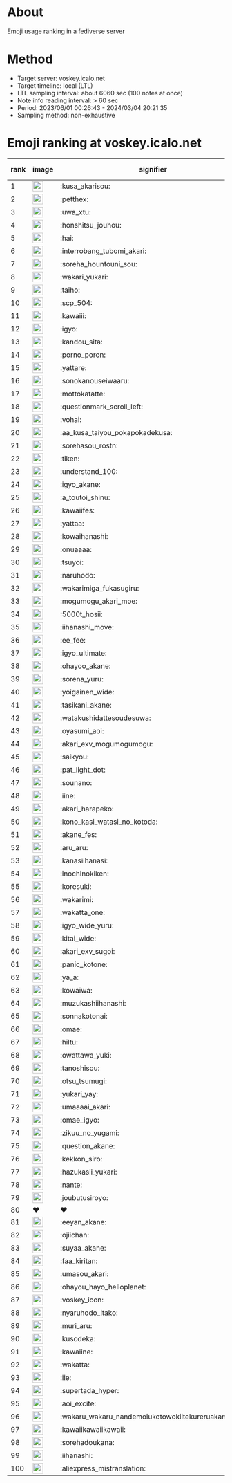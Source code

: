 # About
Emoji usage ranking in a fediverse server

# Method
- Target server: voskey.icalo.net
- Target timeline: local (LTL)
- LTL sampling interval: about 6060 sec (100 notes at once)
- Note info reading interval: > 60 sec
- Period: 2023/06/01 00:26:43 - 2024/03/04 20:21:35 
- Sampling method: non-exhaustive

# Emoji ranking at voskey.icalo.net

|rank|image|signifier|type|frequency score|
|----|----|----|----|----|
|1|<img height="24" src="https://voskey.icalo.net/emoji/kusa_akarisou.webp">|:kusa_akarisou:|custom|21013|
|2|<img height="24" src="https://voskey.icalo.net/emoji/petthex.webp">|:petthex:|custom|14027|
|3|<img height="24" src="https://voskey.icalo.net/emoji/uwa_xtu.webp">|:uwa_xtu:|custom|10443|
|4|<img height="24" src="https://voskey.icalo.net/emoji/honshitsu_jouhou.webp">|:honshitsu_jouhou:|custom|7372|
|5|<img height="24" src="https://voskey.icalo.net/emoji/hai.webp">|:hai:|custom|6817|
|6|<img height="24" src="https://voskey.icalo.net/emoji/interrobang_tubomi_akari.webp">|:interrobang_tubomi_akari:|custom|6568|
|7|<img height="24" src="https://voskey.icalo.net/emoji/soreha_hountouni_sou.webp">|:soreha_hountouni_sou:|custom|6247|
|8|<img height="24" src="https://voskey.icalo.net/emoji/wakari_yukari.webp">|:wakari_yukari:|custom|6205|
|9|<img height="24" src="https://voskey.icalo.net/emoji/taiho.webp">|:taiho:|custom|6147|
|10|<img height="24" src="https://voskey.icalo.net/emoji/scp_504.webp">|:scp_504:|custom|5083|
|11|<img height="24" src="https://voskey.icalo.net/emoji/kawaiii.webp">|:kawaiii:|custom|4879|
|12|<img height="24" src="https://voskey.icalo.net/emoji/igyo.webp">|:igyo:|custom|4121|
|13|<img height="24" src="https://voskey.icalo.net/emoji/kandou_sita.webp">|:kandou_sita:|custom|3974|
|14|<img height="24" src="https://voskey.icalo.net/emoji/porno_poron.webp">|:porno_poron:|custom|3847|
|15|<img height="24" src="https://voskey.icalo.net/emoji/yattare.webp">|:yattare:|custom|3642|
|16|<img height="24" src="https://voskey.icalo.net/emoji/sonokanouseiwaaru.webp">|:sonokanouseiwaaru:|custom|3641|
|17|<img height="24" src="https://voskey.icalo.net/emoji/mottokatatte.webp">|:mottokatatte:|custom|3631|
|18|<img height="24" src="https://voskey.icalo.net/emoji/questionmark_scroll_left.webp">|:questionmark_scroll_left:|custom|3587|
|19|<img height="24" src="https://voskey.icalo.net/emoji/vohai.webp">|:vohai:|custom|3455|
|20|<img height="24" src="https://voskey.icalo.net/emoji/aa_kusa_taiyou_pokapokadekusa.webp">|:aa_kusa_taiyou_pokapokadekusa:|custom|3455|
|21|<img height="24" src="https://voskey.icalo.net/emoji/sorehasou_rostn.webp">|:sorehasou_rostn:|custom|3349|
|22|<img height="24" src="https://voskey.icalo.net/emoji/tiken.webp">|:tiken:|custom|3271|
|23|<img height="24" src="https://voskey.icalo.net/emoji/understand_100.webp">|:understand_100:|custom|3054|
|24|<img height="24" src="https://voskey.icalo.net/emoji/igyo_akane.webp">|:igyo_akane:|custom|2787|
|25|<img height="24" src="https://voskey.icalo.net/emoji/a_toutoi_shinu.webp">|:a_toutoi_shinu:|custom|2747|
|26|<img height="24" src="https://voskey.icalo.net/emoji/kawaiifes.webp">|:kawaiifes:|custom|2633|
|27|<img height="24" src="https://voskey.icalo.net/emoji/yattaa.webp">|:yattaa:|custom|2630|
|28|<img height="24" src="https://voskey.icalo.net/emoji/kowaihanashi.webp">|:kowaihanashi:|custom|2536|
|29|<img height="24" src="https://voskey.icalo.net/emoji/onuaaaa.webp">|:onuaaaa:|custom|2528|
|30|<img height="24" src="https://voskey.icalo.net/emoji/tsuyoi.webp">|:tsuyoi:|custom|2459|
|31|<img height="24" src="https://voskey.icalo.net/emoji/naruhodo.webp">|:naruhodo:|custom|2403|
|32|<img height="24" src="https://voskey.icalo.net/emoji/wakarimiga_fukasugiru.webp">|:wakarimiga_fukasugiru:|custom|2288|
|33|<img height="24" src="https://voskey.icalo.net/emoji/mogumogu_akari_moe.webp">|:mogumogu_akari_moe:|custom|2227|
|34|<img height="24" src="https://voskey.icalo.net/emoji/5000t_hosii.webp">|:5000t_hosii:|custom|2196|
|35|<img height="24" src="https://voskey.icalo.net/emoji/iihanashi_move.webp">|:iihanashi_move:|custom|2086|
|36|<img height="24" src="https://voskey.icalo.net/emoji/ee_fee.webp">|:ee_fee:|custom|2020|
|37|<img height="24" src="https://voskey.icalo.net/emoji/igyo_ultimate.webp">|:igyo_ultimate:|custom|2011|
|38|<img height="24" src="https://voskey.icalo.net/emoji/ohayoo_akane.webp">|:ohayoo_akane:|custom|1984|
|39|<img height="24" src="https://voskey.icalo.net/emoji/sorena_yuru.webp">|:sorena_yuru:|custom|1971|
|40|<img height="24" src="https://voskey.icalo.net/emoji/yoigainen_wide.webp">|:yoigainen_wide:|custom|1951|
|41|<img height="24" src="https://voskey.icalo.net/emoji/tasikani_akane.webp">|:tasikani_akane:|custom|1888|
|42|<img height="24" src="https://voskey.icalo.net/emoji/watakushidattesoudesuwa.webp">|:watakushidattesoudesuwa:|custom|1883|
|43|<img height="24" src="https://voskey.icalo.net/emoji/oyasumi_aoi.webp">|:oyasumi_aoi:|custom|1804|
|44|<img height="24" src="https://voskey.icalo.net/emoji/akari_exv_mogumogumogu.webp">|:akari_exv_mogumogumogu:|custom|1733|
|45|<img height="24" src="https://voskey.icalo.net/emoji/saikyou.webp">|:saikyou:|custom|1705|
|46|<img height="24" src="https://voskey.icalo.net/emoji/pat_light_dot.webp">|:pat_light_dot:|custom|1624|
|47|<img height="24" src="https://voskey.icalo.net/emoji/sounano.webp">|:sounano:|custom|1591|
|48|<img height="24" src="https://voskey.icalo.net/emoji/iine.webp">|:iine:|custom|1584|
|49|<img height="24" src="https://voskey.icalo.net/emoji/akari_harapeko.webp">|:akari_harapeko:|custom|1568|
|50|<img height="24" src="https://voskey.icalo.net/emoji/kono_kasi_watasi_no_kotoda.webp">|:kono_kasi_watasi_no_kotoda:|custom|1547|
|51|<img height="24" src="https://voskey.icalo.net/emoji/akane_fes.webp">|:akane_fes:|custom|1547|
|52|<img height="24" src="https://voskey.icalo.net/emoji/aru_aru.webp">|:aru_aru:|custom|1529|
|53|<img height="24" src="https://voskey.icalo.net/emoji/kanasiihanasi.webp">|:kanasiihanasi:|custom|1516|
|54|<img height="24" src="https://voskey.icalo.net/emoji/inochinokiken.webp">|:inochinokiken:|custom|1483|
|55|<img height="24" src="https://voskey.icalo.net/emoji/koresuki.webp">|:koresuki:|custom|1470|
|56|<img height="24" src="https://voskey.icalo.net/emoji/wakarimi.webp">|:wakarimi:|custom|1465|
|57|<img height="24" src="https://voskey.icalo.net/emoji/wakatta_one.webp">|:wakatta_one:|custom|1350|
|58|<img height="24" src="https://voskey.icalo.net/emoji/igyo_wide_yuru.webp">|:igyo_wide_yuru:|custom|1348|
|59|<img height="24" src="https://voskey.icalo.net/emoji/kitai_wide.webp">|:kitai_wide:|custom|1337|
|60|<img height="24" src="https://voskey.icalo.net/emoji/akari_exv_sugoi.webp">|:akari_exv_sugoi:|custom|1334|
|61|<img height="24" src="https://voskey.icalo.net/emoji/panic_kotone.webp">|:panic_kotone:|custom|1252|
|62|<img height="24" src="https://voskey.icalo.net/emoji/ya_a.webp">|:ya_a:|custom|1251|
|63|<img height="24" src="https://voskey.icalo.net/emoji/kowaiwa.webp">|:kowaiwa:|custom|1221|
|64|<img height="24" src="https://voskey.icalo.net/emoji/muzukashiihanashi.webp">|:muzukashiihanashi:|custom|1185|
|65|<img height="24" src="https://voskey.icalo.net/emoji/sonnakotonai.webp">|:sonnakotonai:|custom|1157|
|66|<img height="24" src="https://voskey.icalo.net/emoji/omae.webp">|:omae:|custom|1139|
|67|<img height="24" src="https://voskey.icalo.net/emoji/hiltu.webp">|:hiltu:|custom|1118|
|68|<img height="24" src="https://voskey.icalo.net/emoji/owattawa_yuki.webp">|:owattawa_yuki:|custom|1107|
|69|<img height="24" src="https://voskey.icalo.net/emoji/tanoshisou.webp">|:tanoshisou:|custom|1104|
|70|<img height="24" src="https://voskey.icalo.net/emoji/otsu_tsumugi.webp">|:otsu_tsumugi:|custom|1092|
|71|<img height="24" src="https://voskey.icalo.net/emoji/yukari_yay.webp">|:yukari_yay:|custom|1090|
|72|<img height="24" src="https://voskey.icalo.net/emoji/umaaaai_akari.webp">|:umaaaai_akari:|custom|1059|
|73|<img height="24" src="https://voskey.icalo.net/emoji/omae_igyo.webp">|:omae_igyo:|custom|1044|
|74|<img height="24" src="https://voskey.icalo.net/emoji/zikuu_no_yugami.webp">|:zikuu_no_yugami:|custom|1038|
|75|<img height="24" src="https://voskey.icalo.net/emoji/question_akane.webp">|:question_akane:|custom|1030|
|76|<img height="24" src="https://voskey.icalo.net/emoji/kekkon_siro.webp">|:kekkon_siro:|custom|1028|
|77|<img height="24" src="https://voskey.icalo.net/emoji/hazukasii_yukari.webp">|:hazukasii_yukari:|custom|1027|
|78|<img height="24" src="https://voskey.icalo.net/emoji/nante.webp">|:nante:|custom|1024|
|79|<img height="24" src="https://voskey.icalo.net/emoji/joubutusiroyo.webp">|:joubutusiroyo:|custom|1004|
|80|❤|❤|unicode|1002|
|81|<img height="24" src="https://voskey.icalo.net/emoji/eeyan_akane.webp">|:eeyan_akane:|custom|994|
|82|<img height="24" src="https://voskey.icalo.net/emoji/ojiichan.webp">|:ojiichan:|custom|989|
|83|<img height="24" src="https://voskey.icalo.net/emoji/suyaa_akane.webp">|:suyaa_akane:|custom|984|
|84|<img height="24" src="https://voskey.icalo.net/emoji/faa_kiritan.webp">|:faa_kiritan:|custom|974|
|85|<img height="24" src="https://voskey.icalo.net/emoji/umasou_akari.webp">|:umasou_akari:|custom|965|
|86|<img height="24" src="https://voskey.icalo.net/emoji/ohayou_hayo_helloplanet.webp">|:ohayou_hayo_helloplanet:|custom|964|
|87|<img height="24" src="https://voskey.icalo.net/emoji/voskey_icon.webp">|:voskey_icon:|custom|945|
|88|<img height="24" src="https://voskey.icalo.net/emoji/nyaruhodo_itako.webp">|:nyaruhodo_itako:|custom|944|
|89|<img height="24" src="https://voskey.icalo.net/emoji/muri_aru.webp">|:muri_aru:|custom|931|
|90|<img height="24" src="https://voskey.icalo.net/emoji/kusodeka.webp">|:kusodeka:|custom|927|
|91|<img height="24" src="https://voskey.icalo.net/emoji/kawaiine.webp">|:kawaiine:|custom|926|
|92|<img height="24" src="https://voskey.icalo.net/emoji/wakatta.webp">|:wakatta:|custom|924|
|93|<img height="24" src="https://voskey.icalo.net/emoji/iie.webp">|:iie:|custom|920|
|94|<img height="24" src="https://voskey.icalo.net/emoji/supertada_hyper.webp">|:supertada_hyper:|custom|902|
|95|<img height="24" src="https://voskey.icalo.net/emoji/aoi_excite.webp">|:aoi_excite:|custom|897|
|96|<img height="24" src="https://voskey.icalo.net/emoji/wakaru_wakaru_nandemoiukotowokiitekureruakanetyan.webp">|:wakaru_wakaru_nandemoiukotowokiitekureruakanetyan:|custom|896|
|97|<img height="24" src="https://voskey.icalo.net/emoji/kawaiikawaiikawaii.webp">|:kawaiikawaiikawaii:|custom|894|
|98|<img height="24" src="https://voskey.icalo.net/emoji/sorehadoukana.webp">|:sorehadoukana:|custom|890|
|99|<img height="24" src="https://voskey.icalo.net/emoji/iihanashi.webp">|:iihanashi:|custom|890|
|100|<img height="24" src="https://voskey.icalo.net/emoji/aliexpress_mistranslation.webp">|:aliexpress_mistranslation:|custom|877|
